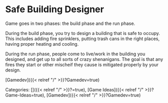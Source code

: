 # Safe Building Designer

Game goes in two phases: the build phase and the run phase. 

During the build phase, you try to design a building that is safe to occupy.
This includes adding fire sprinklers, putting trash cans in the right places,
having proper heating and cooling.

During the run phase, people come to live/work in the building you designed,
and get up to all sorts of crazy shenanigans. The goal is that any fires they
start or other mischeif they cause is mitigated properly by your design.








[Gamedev]({{< relref "/" >}}?Gamedev=true)


Categories: []({{< relref "/" >}}?=true),
[Game Ideas]({{< relref "/" >}}?Game-Ideas=true),
[Gamedev]({{< relref "/" >}}?Gamedev=true)